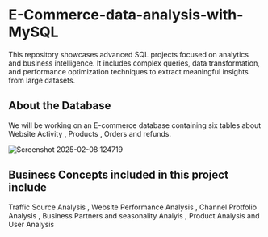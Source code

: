 # E-Commerce-data-analysis-with-MySQL
This repository showcases advanced SQL projects focused on analytics and business intelligence. It includes complex queries, data transformation, and performance optimization techniques to extract meaningful insights from large datasets.

## About the Database 

We will be working on an E-commerce database containing six tables about Website Activity , Products , Orders and refunds.

![Screenshot 2025-02-08 124719](https://github.com/user-attachments/assets/6087aa76-3905-487a-b76f-2d781be103d9)





## Business Concepts included in this project include

Traffic Source Analysis , Website Performance Analysis , Channel Protfolio Analysis , Business Partners and seasonality Analyis , Product Analysis and User Analysis 




